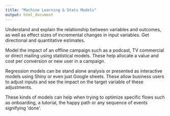 ```yaml
---
title: "Machine Learning & Stats Models"
output: html_document
---
```




Understand and explain the relationship between variables and outcomes, as well as effect sizes of incremental changes in input variables. Get directional and quantitative estimates.

<!--more-->

Model the impact of an offline campaign such as a podcast, TV commercial or direct mailing using statistical models. These help allocate a value and cost per conversion or new user in a campaign. 

Regression models can be stand alone analysis or presented as interactive models using Shiny or even just Google sheets. These allow business users to adjust inputs and see the impact on the target variable of these adjustments.

These kinds of models can help when trying to optimize specific flows such as onboarding, a tutorial, the happy path or any sequence of events signifying 'done'.
